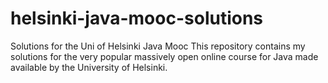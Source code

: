 # helsinki-java-mooc-solutions
Solutions for the Uni of Helsinki Java Mooc
This repository contains my solutions for the very popular massively open online course for Java made available by the University of Helsinki.
